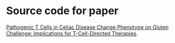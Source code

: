 # Source code for paper

[Pathogenic T Cells in Celiac Disease Change Phenotype on Gluten Challenge: Implications for T-Cell-Directed Therapies](https://doi.org/10.1002/advs.202102778).
